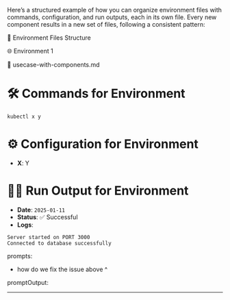 Here’s a structured example of how you can organize environment files with commands, configuration, and run outputs, each in its own file. Every new component results in a new set of files, following a consistent pattern:

📁 Environment Files Structure

🌐 Environment 1

📜 usecase-with-components.md

# 🛠️ Commands for Environment 
```sh
kubectl x y
```
# ⚙️ Configuration for Environment 
- **X**: Y
# 🏃‍♀️ Run Output for Environment 
- **Date**: `2025-01-11`
- **Status**: ✅ Successful
- **Logs**:
```
Server started on PORT 3000
Connected to database successfully
```
prompts:
- how do we fix the issue above ^

promptOutput:

----
